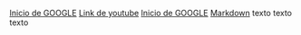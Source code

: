 [Inicio de GOOGLE](https://www.google.com) 
[Link de youtube](www.youtube.com)
[Inicio de GOOGLE](https://www.google.com) 
[Markdown](https://es.wikipedia.org/wiki/Markdown) texto texto texto

